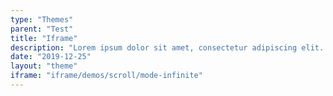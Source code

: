 ```yaml
---
type: "Themes"
parent: "Test"
title: "Iframe"
description: "Lorem ipsum dolor sit amet, consectetur adipiscing elit. Nunc tempus laoreet leo sit amet iaculis."
date: "2019-12-25"
layout: "theme"
iframe: "iframe/demos/scroll/mode-infinite"
---
```

